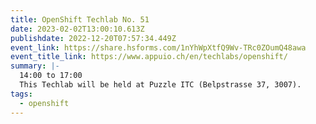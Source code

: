 ```yaml
---
title: OpenShift Techlab No. 51
date: 2023-02-02T13:00:10.613Z
publishdate: 2022-12-20T07:57:34.449Z
event_link: https://share.hsforms.com/1nYhWpXtfQ9Wv-TRc0ZOumQ48awa
event_title_link: https://www.appuio.ch/en/techlabs/openshift/
summary: |-
  14:00 to 17:00 
  This Techlab will be held at Puzzle ITC (Belpstrasse 37, 3007). 
tags:
  - openshift
---
```

